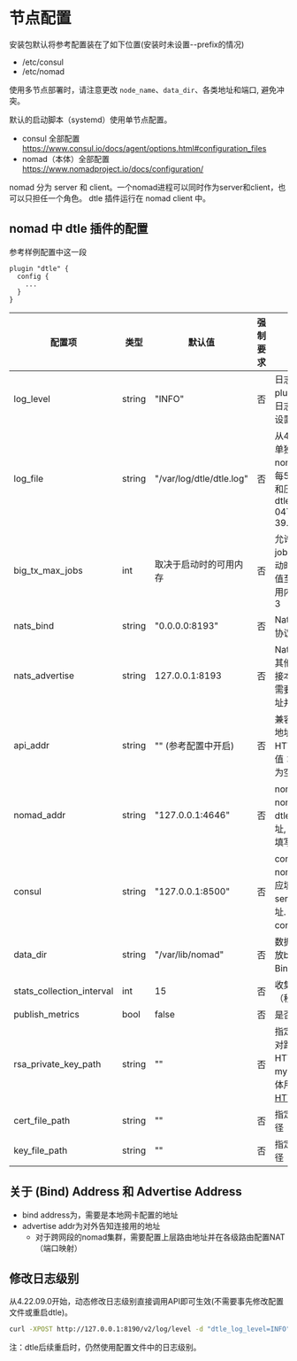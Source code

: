 # 节点配置

安装包默认将参考配置装在了如下位置(安装时未设置--prefix的情况)
- /etc/consul
- /etc/nomad

使用多节点部署时，请注意更改 `node_name`、`data_dir`、各类地址和端口, 避免冲突。

默认的启动脚本（systemd）使用单节点配置。

- consul 全部配置 https://www.consul.io/docs/agent/options.html#configuration_files
- nomad（本体）全部配置 https://www.nomadproject.io/docs/configuration/

nomad 分为 server 和 client。一个nomad进程可以同时作为server和client，也可以只担任一个角色。
dtle 插件运行在 nomad client 中。

## nomad 中 dtle 插件的配置

参考样例配置中这一段
```
plugin "dtle" {
  config {
    ...
  }
}
```

| 配置项                       | 类型       | 默认值                      | 强制要求 | 说明                                                                                                   |
|---------------------------|------------|--------------------------|----------|------------------------------------------------------------------------------------------------------|
| log_level                 | string     | "INFO"                   | 否       | 日志级别（由于dtle plugin无法获取nomad日志级别，此处需额外设置）                                                             |
| log_file                  | string     | "/var/log/dtle/dtle.log" | 否       | 从4.22.09.0开始, dtle单独生成日志，不再和nomad合并。<br/>每512MB进行rotate和压缩，生成文件形如dtle-2022-11-04T06-46-39.502.log.gz |
| big_tx_max_jobs           | int     | 取决于启动时的可用内存              | 否       | 允许同时处理大事务的job数量。默认值：启动时可用内存/2G。该值至少为1。如有6G可用内存，则该值默认为3                                               |
| nats_bind                 | string     | "0.0.0.0:8193"           | 否       | Nats (dtle使用的传输协议) 地址                                                                                |
| nats_advertise            | string     | 127.0.0.1:8193           | 否       | Nats Advertise 地址, 其他节点使用此地址连接本节点。跨公网传输需要设成上层路由器地址并设置网络穿透                                            |
| api_addr                  |  string    | "" (参考配置中开启)             | 否       | 兼容层地址，可以在此地址使用dtle 2.x的HTTP API。参考值："0.0.0.0:8190"。为空则关闭兼容层。                                         |
| nomad_addr                | string     | "127.0.0.1:4646"         | 否       | nomad 地址. 由于nomad插件API限制, dtle 无法自动获取该地址, 需要用户手动重复填写一遍.                                              |
| consul                    | string | "127.0.0.1:8500"         | 否       | consul的地址, 同nomad本体配置中的. 应填写和最近nomad server关联的consul地址. dtle插件需要consul以储存任务信息                        |
| data_dir                  | string | "/var/lib/nomad"         | 否       | 数据目录。目前用于存放binlog（job配置中BinlogRelay=true时）                                                           |
| stats_collection_interval | int | 15                       | 否       | 收集监控项的周期（秒）                                                                                          |
| publish_metrics           | bool | false                    | 否       | 是否输出监控项                                                                                              |
| rsa_private_key_path      | string | ""                       | 否       | 指定rsa私钥文件的绝对路径，目前只在HTTP api中用于对mysql密码解码。（具体用法见[dtle 3.x HTTP API 说明](./4.4.1_dtle_http_api.md)）     |
| cert_file_path            | string | ""                       | 否| 指定证书文件的绝对路径                                                                                          |
| key_file_path             | string | ""                       | 否 | 指定私钥文件的绝对路径                                                                                          |

## 关于 (Bind) Address 和 Advertise Address

- bind address为，需要是本地网卡配置的地址
- advertise addr为对外告知连接用的地址
  - 对于跨网段的nomad集群，需要配置上层路由地址并在各级路由配置NAT（端口映射）

## 修改日志级别

从4.22.09.0开始，动态修改日志级别直接调用API即可生效(不需要事先修改配置文件或重启dtle)。

```sh
curl -XPOST http://127.0.0.1:8190/v2/log/level -d "dtle_log_level=INFO"
```

注：dtle后续重启时，仍然使用配置文件中的日志级别。
